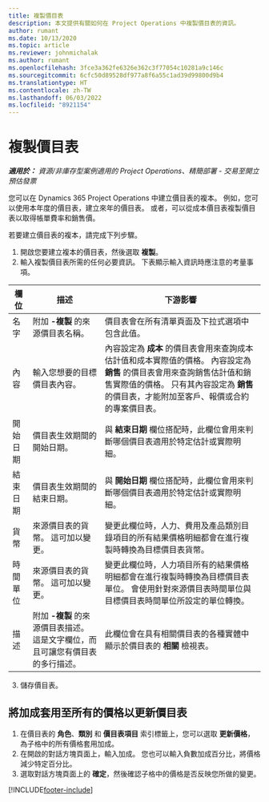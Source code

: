 ```yaml
---
title: 複製價目表
description: 本文提供有關如何在 Project Operations 中複製價目表的資訊。
author: rumant
ms.date: 10/13/2020
ms.topic: article
ms.reviewer: johnmichalak
ms.author: rumant
ms.openlocfilehash: 3fce3a362fe6326e362c3f77054c10281a9c146c
ms.sourcegitcommit: 6cfc50d89528df977a8f6a55c1ad39d99800d9b4
ms.translationtype: HT
ms.contentlocale: zh-TW
ms.lasthandoff: 06/03/2022
ms.locfileid: "8921154"
---
```

# <a name="copy-price-lists"></a>複製價目表

_**適用於：** 資源/非庫存型案例適用的 Project Operations、精簡部署 - 交易至開立預估發票_

您可以在 Dynamics 365 Project Operations 中建立價目表的複本。 例如，您可以使用本年度的價目表，建立來年的價目表。  或者，可以從成本價目表複製價目表以取得帳單費率和銷售價。 

若要建立價目表的複本，請完成下列步驟。

1. 開啟您要建立複本的價目表，然後選取 **複製**。
2. 輸入複製價目表所需的任何必要資訊。 下表顯示輸入資訊時應注意的考量事項。

| 欄位 | 描述 | 下游影響 |
| --- | --- | --- |
| 名字 | 附加 **-複製** 的來源價目表名稱。 | 價目表會在所有清單頁面及下拉式選項中包含此值。 |
| 內容 | 輸入您想要的目標價目表內容。 | 內容設定為 **成本** 的價目表會用來查詢成本估計值和成本實際值的價格。 內容設定為 **銷售** 的價目表會用來查詢銷售估計值和銷售實際值的價格。 只有其內容設定為 **銷售** 的價目表，才能附加至客戶、報價或合約的專案價目表。 |
| 開始日期 | 價目表生效期間的開始日期。 | 與 **結束日期** 欄位搭配時，此欄位會用來判斷哪個價目表適用於特定估計或實際明細。 |
| 結束日期 | 價目表生效期間的結束日期。 | 與 **開始日期** 欄位搭配時，此欄位會用來判斷哪個價目表適用於特定估計或實際明細。 |
| 貨幣 | 來源價目表的貨幣。 這可加以變更。 | 變更此欄位時，人力、費用及產品類別目錄項目的所有結果價格明細都會在進行複製時轉換為目標價目表貨幣。 |
| 時間單位 | 來源價目表的貨幣。 這可加以變更。 | 變更此欄位時，人力項目所有的結果價格明細都會在進行複製時轉換為目標價目表單位。 會使用針對來源價目表時間單位與目標價目表時間單位所設定的單位轉換。 |
| 描述 | 附加 **-複製** 的來源價目表描述。 這是文字欄位，而且可讓您有價目表的多行描述。 | 此欄位會在具有相關價目表的各種實體中顯示於價目表的 **相關** 檢視表。 |

3. 儲存價目表。 

## <a name="update-a-price-list-by-applying-a-mark-up-to-all-the-prices"></a>將加成套用至所有的價格以更新價目表

1. 在價目表的 **角色**、**類別** 和 **價目表項目** 索引標籤上，您可以選取 **更新價格**，為子格中的所有價格套用加成。 
2. 在開啟的對話方塊頁面上，輸入加成。 您也可以輸入負數加成百分比，將價格減少特定百分比。 
3. 選取對話方塊頁面上的 **確定**，然後確認子格中的價格是否反映您所做的變更。


[!INCLUDE[footer-include](../includes/footer-banner.md)]